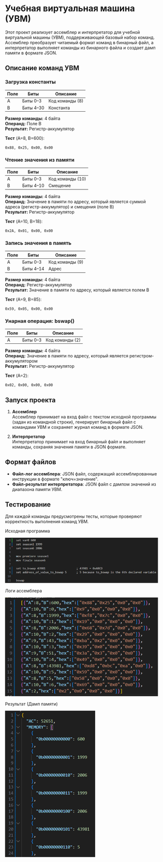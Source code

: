 
# Учебная виртуальная машина (УВМ)

Этот проект реализует ассемблер и интерпретатор для учебной виртуальной машины (УВМ), поддерживающей базовый набор команд. Ассемблер преобразует читаемый формат команд в бинарный файл, а интерпретатор выполняет команды из бинарного файла и создает дамп памяти в формате JSON.

## Описание команд УВМ

### Загрузка константы
| Поле | Биты        | Описание      |
|------|-------------|---------------|
| A    | Биты 0–3    | Код команды (8) |
| B    | Биты 4–30   | Константа     |

**Размер команды:** 4 байта  
**Операнд:** Поле B  
**Результат:** Регистр-аккумулятор  

**Тест** (A=8, B=600):
```
0x88, 0x25, 0x00, 0x00
```

### Чтение значения из памяти
| Поле | Биты        | Описание               |
|------|-------------|------------------------|
| A    | Биты 0–3    | Код команды (10)       |
| B    | Биты 4–10   | Смещение               |

**Размер команды:** 4 байта  
**Операнд:** Значение в памяти по адресу, который является суммой адреса (регистр-аккумулятор) и смещения (поле B)  
**Результат:** Регистр-аккумулятор  

**Тест** (A=10, B=18):
```
0x2A, 0x01, 0x00, 0x00
```

### Запись значения в память
| Поле | Биты        | Описание                |
|------|-------------|-------------------------|
| A    | Биты 0–3    | Код команды (9)         |
| B    | Биты 4–14   | Адрес                   |

**Размер команды:** 4 байта  
**Операнд:** Регистр-аккумулятор  
**Результат:** Значение в памяти по адресу, который является полем B  

**Тест** (A=9, B=85):
```
0x59, 0x05, 0x00, 0x00
```

### Унарная операция: bswap()
| Поле | Биты        | Описание              |
|------|-------------|-----------------------|
| A    | Биты 0–3    | Код команды (2)       |

**Размер команды:** 4 байта  
**Операнд:** Значение в памяти по адресу, который является регистром-аккумулятором  
**Результат:** Регистр-аккумулятор  

**Тест** (A=2):
```
0x02, 0x00, 0x00, 0x00
```

## Запуск проекта

1. **Ассемблер**  
Ассемблер принимает на вход файл с текстом исходной программы (задан из командной строки), генерирует бинарный файл с командами УВМ и сохраняет журнал команд в формате JSON.

2. **Интерпретатор**  
Интерпретатор принимает на вход бинарный файл и выполняет команды, сохраняя значения памяти в JSON формате.

## Формат файлов

- **Файл-лог ассемблера**: JSON файл, содержащий ассемблированные инструкции в формате "ключ=значение".
- **Файл-результат интерпретатора**: JSON файл с дампом значений из диапазона памяти УВМ.

## Тестирование

Для каждой команды предусмотрены тесты, которые проверяют корректность выполнения команд УВМ.

Исходная программа

![Исходная программа](img/prog.png)

Логи ассемблера

![Логи ассемблера](img/assembler_log.png)

Результат (Дамп памяти)

![Результат](img/result.png)